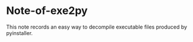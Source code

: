 # Note-of-exe2py
This note records an easy way to decompile executable files produced by pyinstaller.
